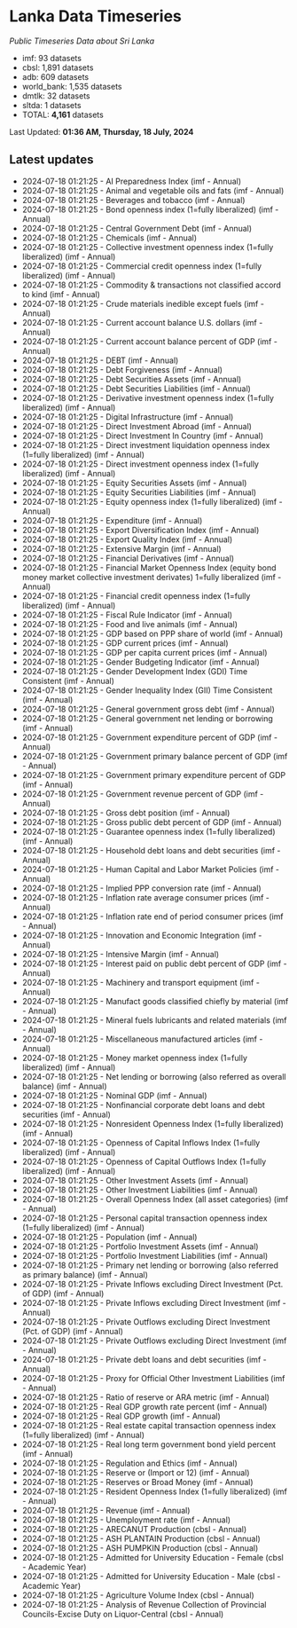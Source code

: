 # Lanka Data Timeseries
*Public Timeseries Data about Sri Lanka*

* imf: 93 datasets
* cbsl: 1,891 datasets
* adb: 609 datasets
* world_bank: 1,535 datasets
* dmtlk: 32 datasets
* sltda: 1 datasets
* TOTAL: **4,161** datasets

Last Updated: **01:36 AM, Thursday, 18 July, 2024**

## Latest updates

* 2024-07-18 01:21:25 - AI Preparedness Index (imf - Annual)
* 2024-07-18 01:21:25 - Animal and vegetable oils and fats (imf - Annual)
* 2024-07-18 01:21:25 - Beverages and tobacco (imf - Annual)
* 2024-07-18 01:21:25 - Bond openness index (1=fully liberalized) (imf - Annual)
* 2024-07-18 01:21:25 - Central Government Debt (imf - Annual)
* 2024-07-18 01:21:25 - Chemicals (imf - Annual)
* 2024-07-18 01:21:25 - Collective investment openness index (1=fully liberalized) (imf - Annual)
* 2024-07-18 01:21:25 - Commercial credit openness index (1=fully liberalized) (imf - Annual)
* 2024-07-18 01:21:25 - Commodity & transactions not classified accord to kind (imf - Annual)
* 2024-07-18 01:21:25 - Crude materials inedible except fuels (imf - Annual)
* 2024-07-18 01:21:25 - Current account balance U.S. dollars (imf - Annual)
* 2024-07-18 01:21:25 - Current account balance percent of GDP (imf - Annual)
* 2024-07-18 01:21:25 - DEBT (imf - Annual)
* 2024-07-18 01:21:25 - Debt Forgiveness (imf - Annual)
* 2024-07-18 01:21:25 - Debt Securities Assets (imf - Annual)
* 2024-07-18 01:21:25 - Debt Securities Liabilities (imf - Annual)
* 2024-07-18 01:21:25 - Derivative investment openness index (1=fully liberalized) (imf - Annual)
* 2024-07-18 01:21:25 - Digital Infrastructure (imf - Annual)
* 2024-07-18 01:21:25 - Direct Investment Abroad (imf - Annual)
* 2024-07-18 01:21:25 - Direct Investment In Country (imf - Annual)
* 2024-07-18 01:21:25 - Direct investment liquidation openness index (1=fully liberalized) (imf - Annual)
* 2024-07-18 01:21:25 - Direct investment openness index (1=fully liberalized) (imf - Annual)
* 2024-07-18 01:21:25 - Equity Securities Assets (imf - Annual)
* 2024-07-18 01:21:25 - Equity Securities Liabilities (imf - Annual)
* 2024-07-18 01:21:25 - Equity openness index (1=fully liberalized) (imf - Annual)
* 2024-07-18 01:21:25 - Expenditure (imf - Annual)
* 2024-07-18 01:21:25 - Export Diversification Index (imf - Annual)
* 2024-07-18 01:21:25 - Export Quality Index (imf - Annual)
* 2024-07-18 01:21:25 - Extensive Margin (imf - Annual)
* 2024-07-18 01:21:25 - Financial Derivatives (imf - Annual)
* 2024-07-18 01:21:25 - Financial Market Openness Index (equity bond money market collective investment derivates) 1=fully liberalized (imf - Annual)
* 2024-07-18 01:21:25 - Financial credit openness index (1=fully liberalized) (imf - Annual)
* 2024-07-18 01:21:25 - Fiscal Rule Indicator (imf - Annual)
* 2024-07-18 01:21:25 - Food and live animals (imf - Annual)
* 2024-07-18 01:21:25 - GDP based on PPP share of world (imf - Annual)
* 2024-07-18 01:21:25 - GDP current prices (imf - Annual)
* 2024-07-18 01:21:25 - GDP per capita current prices (imf - Annual)
* 2024-07-18 01:21:25 - Gender Budgeting Indicator (imf - Annual)
* 2024-07-18 01:21:25 - Gender Development Index (GDI) Time Consistent (imf - Annual)
* 2024-07-18 01:21:25 - Gender Inequality Index (GII) Time Consistent (imf - Annual)
* 2024-07-18 01:21:25 - General government gross debt (imf - Annual)
* 2024-07-18 01:21:25 - General government net lending or borrowing (imf - Annual)
* 2024-07-18 01:21:25 - Government expenditure percent of GDP (imf - Annual)
* 2024-07-18 01:21:25 - Government primary balance percent of GDP (imf - Annual)
* 2024-07-18 01:21:25 - Government primary expenditure percent of GDP (imf - Annual)
* 2024-07-18 01:21:25 - Government revenue percent of GDP (imf - Annual)
* 2024-07-18 01:21:25 - Gross debt position (imf - Annual)
* 2024-07-18 01:21:25 - Gross public debt percent of GDP (imf - Annual)
* 2024-07-18 01:21:25 - Guarantee openness index (1=fully liberalized) (imf - Annual)
* 2024-07-18 01:21:25 - Household debt loans and debt securities (imf - Annual)
* 2024-07-18 01:21:25 - Human Capital and Labor Market Policies (imf - Annual)
* 2024-07-18 01:21:25 - Implied PPP conversion rate (imf - Annual)
* 2024-07-18 01:21:25 - Inflation rate average consumer prices (imf - Annual)
* 2024-07-18 01:21:25 - Inflation rate end of period consumer prices (imf - Annual)
* 2024-07-18 01:21:25 - Innovation and Economic Integration (imf - Annual)
* 2024-07-18 01:21:25 - Intensive Margin (imf - Annual)
* 2024-07-18 01:21:25 - Interest paid on public debt percent of GDP (imf - Annual)
* 2024-07-18 01:21:25 - Machinery and transport equipment (imf - Annual)
* 2024-07-18 01:21:25 - Manufact goods classified chiefly by material (imf - Annual)
* 2024-07-18 01:21:25 - Mineral fuels lubricants and related materials (imf - Annual)
* 2024-07-18 01:21:25 - Miscellaneous manufactured articles (imf - Annual)
* 2024-07-18 01:21:25 - Money market openness index (1=fully liberalized) (imf - Annual)
* 2024-07-18 01:21:25 - Net lending or borrowing (also referred as overall balance) (imf - Annual)
* 2024-07-18 01:21:25 - Nominal GDP (imf - Annual)
* 2024-07-18 01:21:25 - Nonfinancial corporate debt loans and debt securities (imf - Annual)
* 2024-07-18 01:21:25 - Nonresident Openness Index (1=fully liberalized) (imf - Annual)
* 2024-07-18 01:21:25 - Openness of Capital Inflows Index (1=fully liberalized) (imf - Annual)
* 2024-07-18 01:21:25 - Openness of Capital Outflows Index (1=fully liberalized) (imf - Annual)
* 2024-07-18 01:21:25 - Other Investment Assets (imf - Annual)
* 2024-07-18 01:21:25 - Other Investment Liabilities (imf - Annual)
* 2024-07-18 01:21:25 - Overall Openness Index (all asset categories) (imf - Annual)
* 2024-07-18 01:21:25 - Personal capital transaction openness index (1=fully liberalized) (imf - Annual)
* 2024-07-18 01:21:25 - Population (imf - Annual)
* 2024-07-18 01:21:25 - Portfolio Investment Assets (imf - Annual)
* 2024-07-18 01:21:25 - Portfolio Investment Liabilities (imf - Annual)
* 2024-07-18 01:21:25 - Primary net lending or borrowing (also referred as primary balance) (imf - Annual)
* 2024-07-18 01:21:25 - Private Inflows excluding Direct Investment (Pct. of GDP) (imf - Annual)
* 2024-07-18 01:21:25 - Private Inflows excluding Direct Investment (imf - Annual)
* 2024-07-18 01:21:25 - Private Outflows excluding Direct Investment (Pct. of GDP) (imf - Annual)
* 2024-07-18 01:21:25 - Private Outflows excluding Direct Investment (imf - Annual)
* 2024-07-18 01:21:25 - Private debt loans and debt securities (imf - Annual)
* 2024-07-18 01:21:25 - Proxy for Official Other Investment Liabilities (imf - Annual)
* 2024-07-18 01:21:25 - Ratio of reserve or ARA metric (imf - Annual)
* 2024-07-18 01:21:25 - Real GDP growth rate percent (imf - Annual)
* 2024-07-18 01:21:25 - Real GDP growth (imf - Annual)
* 2024-07-18 01:21:25 - Real estate capital transaction openness index (1=fully liberalized) (imf - Annual)
* 2024-07-18 01:21:25 - Real long term government bond yield percent (imf - Annual)
* 2024-07-18 01:21:25 - Regulation and Ethics (imf - Annual)
* 2024-07-18 01:21:25 - Reserve or (Import or 12) (imf - Annual)
* 2024-07-18 01:21:25 - Reserves or Broad Money (imf - Annual)
* 2024-07-18 01:21:25 - Resident Openness Index (1=fully liberalized) (imf - Annual)
* 2024-07-18 01:21:25 - Revenue (imf - Annual)
* 2024-07-18 01:21:25 - Unemployment rate (imf - Annual)
* 2024-07-18 01:21:25 - ARECANUT Production (cbsl - Annual)
* 2024-07-18 01:21:25 - ASH PLANTAIN Production (cbsl - Annual)
* 2024-07-18 01:21:25 - ASH PUMPKIN Production (cbsl - Annual)
* 2024-07-18 01:21:25 - Admitted for University Education - Female (cbsl - Academic Year)
* 2024-07-18 01:21:25 - Admitted for University Education - Male (cbsl - Academic Year)
* 2024-07-18 01:21:25 - Agriculture Volume Index (cbsl - Annual)
* 2024-07-18 01:21:25 - Analysis of Revenue Collection of Provincial Councils-Excise Duty on Liquor-Central (cbsl - Annual)
